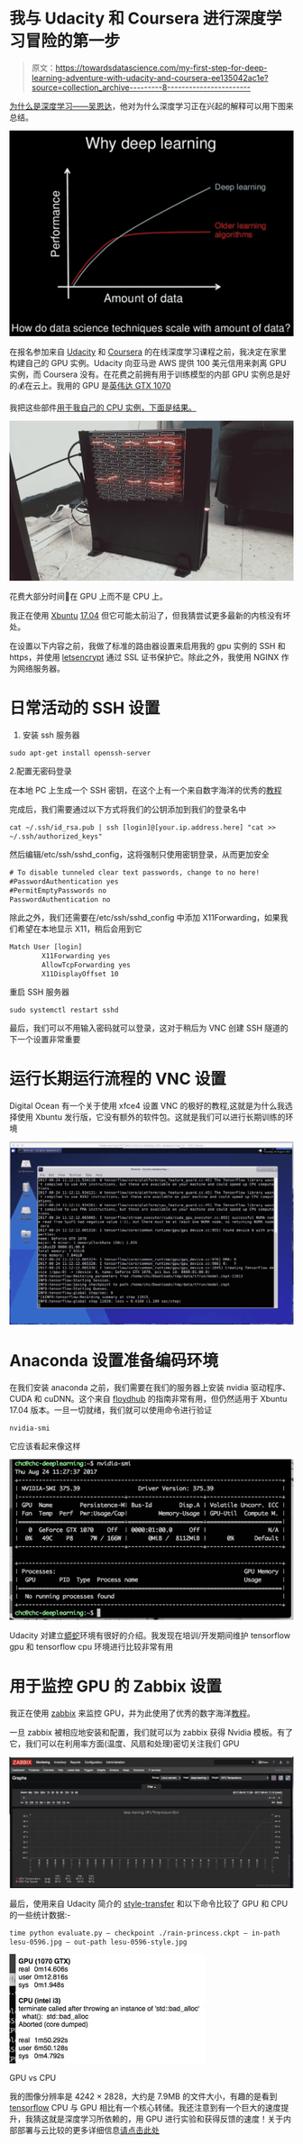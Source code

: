 # 我与 Udacity 和 Coursera 进行深度学习冒险的第一步

> 原文：<https://towardsdatascience.com/my-first-step-for-deep-learning-adventure-with-udacity-and-coursera-ee135042ac1e?source=collection_archive---------8----------------------->

[为什么是深度学习——吴恩达](https://www.slideshare.net/ExtractConf)，他对为什么深度学习正在兴起的解释可以用下图来总结。

![](img/29bba10e83b7e11a246a3cd8eb8044b5.png)

在报名参加来自 [Udacity](https://www.udacity.com/course/deep-learning-nanodegree-foundation--nd101) 和 [Coursera](https://www.coursera.org/specializations/deep-learning) 的在线深度学习课程之前，我决定在家里构建自己的 GPU 实例。Udacity 向亚马逊 AWS 提供 100 美元信用来剥离 GPU 实例，而 Coursera 没有。在花费之前拥有用于训练模型的内部 GPU 实例总是好的💰在云上。我用的 GPU 是[英伟达 GTX 1070](https://www.nvidia.com/en-us/geforce/products/10series/geforce-gtx-1070/)

我把这些部件[用于我自己的 CPU 实例，下面是结果。](https://pcpartpicker.com/list/Dwcpcc)

![](img/c899894c71ae477fe7e4a73f4cf90f62.png)

花费大部分时间💸在 GPU 上而不是 CPU 上。

我正在使用 [Xbuntu](https://xubuntu.org/) [17.04](https://xubuntu.org/getxubuntu/) 但它可能太前沿了，但我猜尝试更多最新的内核没有坏处。

在设置以下内容之前，我做了标准的路由器设置来启用我的 gpu 实例的 SSH 和 https，并使用 [letsencrypt](https://letsencrypt.org/getting-started/) 通过 SSL 证书保护它。除此之外，我使用 NGINX 作为网络服务器。

# 日常活动的 SSH 设置

1.  安装 ssh 服务器

```
sudo apt-get install openssh-server
```

2.配置无密码登录

在本地 PC 上生成一个 SSH 密钥，在这个上有一个来自数字海洋的优秀的[教程](https://www.digitalocean.com/community/tutorials/how-to-use-ssh-keys-with-digitalocean-droplets)

完成后，我们需要通过以下方式将我们的公钥添加到我们的登录名中

```
cat ~/.ssh/id_rsa.pub | ssh [login]@[your.ip.address.here] "cat >> ~/.ssh/authorized_keys"
```

然后编辑/etc/ssh/sshd_config，这将强制只使用密钥登录，从而更加安全

```
# To disable tunneled clear text passwords, change to no here!
#PasswordAuthentication yes
#PermitEmptyPasswords no
PasswordAuthentication no
```

除此之外，我们还需要在/etc/ssh/sshd_config 中添加 X11Forwarding，如果我们希望在本地显示 X11，稍后会用到它

```
Match User [login]
        X11Forwarding yes
        AllowTcpForwarding yes
        X11DisplayOffset 10
```

重启 SSH 服务器

```
sudo systemctl restart sshd
```

最后，我们可以不用输入密码就可以登录，这对于稍后为 VNC 创建 SSH 隧道的下一个设置非常重要

# 运行长期运行流程的 VNC 设置

Digital Ocean 有一个关于使用 xfce4 设置 VNC 的极好的教程,这就是为什么我选择使用 Xbuntu 发行版，它没有额外的软件包。这就是我们可以进行长期训练的环境

![](img/763226bc3471be9f0b762210cf14269d.png)

# Anaconda 设置准备编码环境

在我们安装 anaconda 之前，我们需要在我们的服务器上安装 nvidia 驱动程序、CUDA 和 cuDNN。这个来自 [floydhub](https://github.com/floydhub/dl-setup) 的指南非常有用，但仍然适用于 Xbuntu 17.04 版本。一旦一切就绪，我们就可以使用命令进行验证

```
nvidia-smi
```

它应该看起来像这样

![](img/26db7be03b23920344af9b8fbafbcfac.png)

Udacity 对建立[蟒蛇](https://www.continuum.io/downloads)环境有很好的介绍。我发现在培训/开发期间维护 tensorflow gpu 和 tensorflow cpu 环境进行比较非常有用

# 用于监控 GPU 的 Zabbix 设置

我正在使用 [zabbix](https://www.zabbix.com/) 来监控 GPU，并为此使用了优秀的数字海洋[教程](https://www.digitalocean.com/community/tutorials/how-to-install-and-configure-zabbix-to-securely-monitor-remote-servers-on-ubuntu-16-04)。

一旦 zabbix 被相应地安装和配置，我们就可以为 zabbix 获得 Nvidia 模板。有了它，我们可以在利用率方面(温度、风扇和处理)密切关注我们 GPU

![](img/c72b403955c5e622896680240148ba66.png)

最后，使用来自 Udacity 简介的 [style-transfer](https://github.com/lengstrom/fast-style-transfer) 和以下命令比较了 GPU 和 CPU 的一些统计数据:-

```
time python evaluate.py — checkpoint ./rain-princess.ckpt — in-path lesu-0596.jpg — out-path lesu-0596-style.jpg
```

![](img/72e4022ff1d2165284cf06d6a9503cb9.png)

GPU vs CPU

我的图像分辨率是 4242 × 2828，大约是 7.9MB 的文件大小，有趣的是看到 [tensorflow](https://www.tensorflow.org/) CPU 与 GPU 相比有一个核心转储。我还注意到有一个巨大的速度提升，我猜这就是深度学习所依赖的，用 GPU 进行实验和获得反馈的速度！关于内部部署与云比较的更多详细信息[请点击此处](https://medium.com/towards-data-science/on-premise-diy-vs-cloud-gpu-d5280320d53d)
